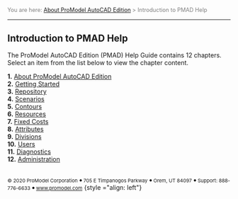 ﻿
<span style="color:Grey">
<span style="font-size:12.5px">

You are here: [About ProModel AutoCAD Edition](C:/_git/ProModelAutodeskEdition/PorfolioSimulator.Help/wwwroot/Help/Docs/About/AboutProModelAutodeskEdition.md)  > Introduction to PMAD Help

</span>
</span></span>

---
## Introduction to PMAD Help 
<span style="font-size:14px">

The ProModel AutoCAD Edition (PMAD) Help Guide contains 12 chapters. Select an item from the list below to view the chapter content.

**1.** [About ProModel AutoCAD Edition](C:/_git/ProModelAutodeskEdition/PorfolioSimulator.Help/wwwroot/Help/Docs/About/AboutProModelAutodeskEdition.md)   
**2.** [Getting Started](C:/_git/ProModelAutodeskEdition/PorfolioSimulator.Help/wwwroot/Help/Docs/GettingStarted/GettingStarted.md)   
**3.** [Repository](C:/_git/ProModelAutodeskEdition/PorfolioSimulator.Help/wwwroot/Help/Docs/Repository/Repository.md)  
**4.** [Scenarios](C:/_git/ProModelAutodeskEdition/PorfolioSimulator.Help/wwwroot/Help/Docs/Scenarios/Scenarios.md)  
**5.** [Contours](C:/_git/ProModelAutodeskEdition/PorfolioSimulator.Help/wwwroot/Help/Docs/Contours/Contours.md)  
**6.** [Resources](C:/_git/ProModelAutodeskEdition/PorfolioSimulator.Help/wwwroot/Help/Docs/Resources/Resources.md)  
**7.** [Fixed Costs](C:/_git/ProModelAutodeskEdition/PorfolioSimulator.Help/wwwroot/Help/Docs/FixedCosts/FixedCosts.md)  
**8.** [Attributes](C:/_git/ProModelAutodeskEdition/PorfolioSimulator.Help/wwwroot/Help/Docs/Attributes/Attributes.md)  
**9.** [Divisions](C:/_git/ProModelAutodeskEdition/PorfolioSimulator.Help/wwwroot/Help/Docs/Divisions1/Divisions.md)  
**10.** [Users](C:/_git/ProModelAutodeskEdition/PorfolioSimulator.Help/wwwroot/Help/Docs/Users/Users.md)  
**11.** [Diagnostics](C:/_git/ProModelAutodeskEdition/PorfolioSimulator.Help/wwwroot/Help/Docs/Diagnostics1/Diagnostics.md)  
**12.** [Administration](C:/_git/ProModelAutodeskEdition/PorfolioSimulator.Help/wwwroot/Help/Docs/Admin/Admin.md)
</span>

<div></div>

##

<span style="font-size:11px"> &copy; 2020 ProModel Corporation ![dot](dot1.png) 705 E Timpanogos Parkway ![dot](dot1.png) Orem, UT 84097 ![dot](dot1.png) Support: 888-776-6633 ![dot](dot1.png) www.promodel.com</span> {style ="align: left"}

